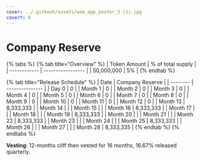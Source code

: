 ```yaml
---
cover: ../.gitbook/assets/wam_app_poster_3 (1).jpg
coverY: 0
---
```


# Company Reserve

{% tabs %}
{% tab title="Overview" %}
| Token Amount | % of total supply |
| ------------ | ----------------- |
| 50,000,000   | 5%                |
{% endtab %}

{% tab title="Release Schedule" %}
| Date     | Company Reserve |
| -------- | --------------- |
| Day 0    | 0               |
| Month 1  | 0               |
| Month 2  | 0               |
| Month 3  | 0               |
| Month 4  | 0               |
| Month 5  | 0               |
| Month 6  | 0               |
| Month 7  | 0               |
| Month 8  | 0               |
| Month 9  | 0               |
| Month 10 | 0               |
| Month 11 | 0               |
| Month 12 | 0               |
| Month 13 | 8,333,333       |
| Month 14 |                 |
| Month 15 |                 |
| Month 16 | 8,333,333       |
| Month 17 |                 |
| Month 18 |                 |
| Month 19 | 8,333,333       |
| Month 20 |                 |
| Month 21 |                 |
| Month 22 | 8,333,333       |
| Month 23 |                 |
| Month 24 |                 |
| Month 25 | 8,333,333       |
| Month 26 |                 |
| Month 27 |                 |
| Month 28 | 8,333,335       |
{% endtab %}
{% endtabs %}

**Vesting**: 12-months cliff then vested for 16 months, 16.67% released quarterly.
